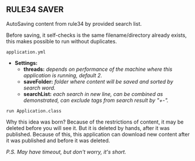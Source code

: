 ## RULE34 SAVER

AutoSaving content from rule34 by provided search list.

Before saving, it self-checks is the same filename/directory already exists, this makes possible to run without duplicates. 

```application.yml```
* __Settings:__
    * __threads:__ _depends on performance of the machine where this application is running, default 2._
    * __saveFolder:__  _folder where content will be saved and sorted by search word._
    * __searchList:__ _each search in new line, can be combined as demonstrated, can exclude tags from search result by "+-"._

```run Application.class```

Why this idea was born?
Because of the restrictions of content, it may be deleted before you will see it. But it is deleted by hands, after it was published.
Because of this, this application can download new content after it was published and before it was deleted.

_P.S. May have timeout, but don't worry, it's short._
